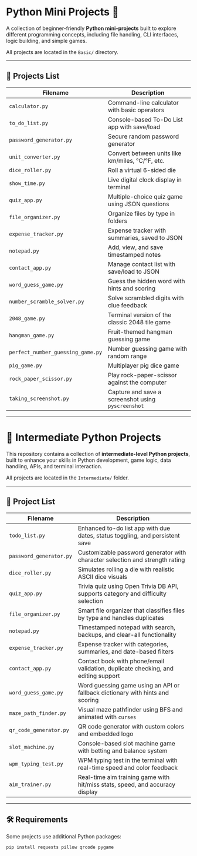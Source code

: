 # Python Mini Projects 🚀

A collection of beginner-friendly **Python mini-projects** built to explore different programming concepts, including file handling, CLI interfaces, logic building, and simple games.

All projects are located in the `Basic/` directory.

---

## 🔧 Projects List

| Filename                          | Description |
|----------------------------------|-------------|
| `calculator.py`                  | Command-line calculator with basic operators |
| `to_do_list.py`                  | Console-based To-Do List app with save/load |
| `password_generator.py`          | Secure random password generator |
| `unit_converter.py`              | Convert between units like km/miles, °C/°F, etc. |
| `dice_roller.py`                 | Roll a virtual 6-sided die |
| `show_time.py`                   | Live digital clock display in terminal |
| `quiz_app.py`                    | Multiple-choice quiz game using JSON questions |
| `file_organizer.py`              | Organize files by type in folders |
| `expense_tracker.py`             | Expense tracker with summaries, saved to JSON |
| `notepad.py`                     | Add, view, and save timestamped notes |
| `contact_app.py`                 | Manage contact list with save/load to JSON |
| `word_guess_game.py`             | Guess the hidden word with hints and scoring |
| `number_scramble_solver.py`      | Solve scrambled digits with clue feedback |
| `2048_game.py`                   | Terminal version of the classic 2048 tile game |
| `hangman_game.py`                | Fruit-themed hangman guessing game |
| `perfect_number_guessing_game.py`| Number guessing game with random range |
| `pig_game.py`                    | Multiplayer pig dice game |
| `rock_paper_scissor.py`          | Play rock-paper-scissor against the computer |
| `taking_screenshot.py`           | Capture and save a screenshot using `pyscreenshot` |

---

# 🧠 Intermediate Python Projects

This repository contains a collection of **intermediate-level Python projects**, built to enhance your skills in Python development, game logic, data handling, APIs, and terminal interaction.

All projects are located in the `Intermediate/` folder.

---

## 📁 Project List

| Filename                      | Description |
|------------------------------|-------------|
| `todo_list.py`               | Enhanced to-do list app with due dates, status toggling, and persistent save |
| `password_generator.py`      | Customizable password generator with character selection and strength rating |
| `dice_roller.py`             | Simulates rolling a die with realistic ASCII dice visuals |
| `quiz_app.py`                | Trivia quiz using Open Trivia DB API, supports category and difficulty selection |
| `file_organizer.py`          | Smart file organizer that classifies files by type and handles duplicates |
| `notepad.py`                 | Timestamped notepad with search, backups, and clear-all functionality |
| `expense_tracker.py`         | Expense tracker with categories, summaries, and date-based filters |
| `contact_app.py`             | Contact book with phone/email validation, duplicate checking, and editing support |
| `word_guess_game.py`         | Word guessing game using an API or fallback dictionary with hints and scoring |
| `maze_path_finder.py`        | Visual maze pathfinder using BFS and animated with `curses` |
| `qr_code_generator.py`       | QR code generator with custom colors and embedded logo |
| `slot_machine.py`            | Console-based slot machine game with betting and balance system |
| `wpm_typing_test.py`         | WPM typing test in the terminal with real-time speed and color feedback |
| `aim_trainer.py`             | Real-time aim training game with hit/miss stats, speed, and accuracy display |

---

## 🛠 Requirements

Some projects use additional Python packages:

```bash
pip install requests pillow qrcode pygame


